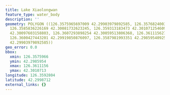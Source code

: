 ```yaml
---
title: Lake Xiaolongwan
feature_type: water_body
description: ''
geometry: POLYGON ((126.3575965697009 42.29903979892585, 126.3576824003936 42.29961115246101,
  126.3585836226169 42.30081732623245, 126.359313183473 42.30107125460911, 126.3601285750128
  42.30097603158803, 126.3607293898254 42.30059513806368, 126.3611156279288 42.29983334410262,
  126.3600427443201 42.29919850876097, 126.3587981993351 42.29859540925833, 126.3575965697009
  42.29903979892585))
geo_error: 0.0
bbox:
  xmin: 126.3575966
  ymin: 42.2985954
  xmax: 126.3611156
  ymax: 42.3010713
longitude: 126.3592804
latitude: 42.2998712
external_links: {}
---
```

